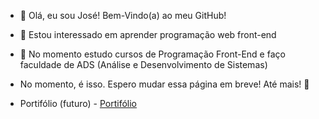 - 👋 Olá, eu sou José! Bem-Vindo(a) ao meu GitHub!
- 👀 Estou interessado em aprender programação web front-end
- 🌱 No momento estudo cursos de Programação Front-End e faço faculdade de ADS (Análise e Desenvolvimento de Sistemas)

- No momento, é isso. Espero mudar essa página em breve! Até mais! 👋
- Portifólio (futuro) - <a href="https://devjh.com.br" target="_blank">Portifólio</a>

<!---
DEV-HenriQ/DEV-HenriQ is a ✨ special ✨ repository because its `README.md` (this file) appears on your GitHub profile.
You can click the Preview link to take a look at your changes.
--->

